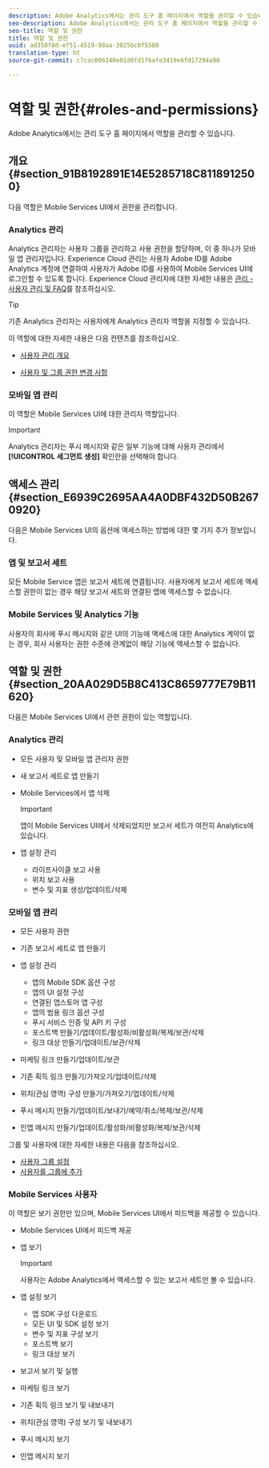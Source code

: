 ```yaml
---
description: Adobe Analytics에서는 관리 도구 홈 페이지에서 역할을 관리할 수 있습니다.
seo-description: Adobe Analytics에서는 관리 도구 홈 페이지에서 역할을 관리할 수 있습니다.
seo-title: 역할 및 권한
title: 역할 및 권한
uuid: ad350f8d-ef51-4519-98aa-3025bc0f5588
translation-type: ht
source-git-commit: c7cac006340e01d0fd1f6afe3419e6fd17294a98

---
```



# 역할 및 권한{#roles-and-permissions}

Adobe Analytics에서는 관리 도구 홈 페이지에서 역할을 관리할 수 있습니다.

## 개요 {#section_91B8192891E14E5285718C8118912500}

다음 역할은 Mobile Services UI에서 권한을 관리합니다.

### Analytics 관리

Analytics 관리자는 사용자 그룹을 관리하고 사용 권한을 할당하며, 이 중 하나가 모바일 앱 관리자입니다. Experience Cloud 관리는 사용자 Adobe ID를 Adobe Analytics 계정에 연결하여 사용자가 Adobe ID를 사용하여 Mobile Services UI에 로그인할 수 있도록 합니다. Experience Cloud 관리자에 대한 자세한 내용은 [관리 - 사용자 관리 및 FAQ](https://docs.adobe.com/content/help/ko-KR/core-services/interface/manage-users-and-products/admin-getting-started.html)를 참조하십시오.

>[!TIP]
>
>기존 Analytics 관리자는 사용자에게 Analytics 관리자 역할을 지정할 수 있습니다.

이 역할에 대한 자세한 내용은 다음 컨텐츠를 참조하십시오.

* [사용자 관리 개요](https://docs.adobe.com/content/help/ko-KR/analytics/admin/user-product-management/user-management/users.html)

* [사용자 및 그룹 권한 변경 사항](https://docs.adobe.com/content/help/ko-KR/analytics/admin/user-product-management/user-management/permissions-changes.html)

### 모바일 앱 관리

이 역할은 Mobile Services UI에 대한 관리자 역할입니다.

>[!IMPORTANT]
>
>Analytics 관리자는 푸시 메시지와 같은 일부 기능에 대해 사용자 관리에서 **[!UICONTROL 세그먼트 생성]** 확인란을 선택해야 합니다.

## 액세스 관리 {#section_E6939C2695AA4A0DBF432D50B2670920}

다음은 Mobile Services UI의 옵션에 액세스하는 방법에 대한 몇 가지 추가 정보입니다.

### 앱 및 보고서 세트

모든 Mobile Service 앱은 보고서 세트에 연결됩니다. 사용자에게 보고서 세트에 액세스할 권한이 없는 경우 해당 보고서 세트와 연결된 앱에 액세스할 수 없습니다.

### Mobile Services 및 Analytics 기능

사용자의 회사에 푸시 메시지와 같은 UI의 기능에 액세스에 대한 Analytics 계약이 없는 경우, 회사 사용자는 권한 수준에 관계없이 해당 기능에 액세스할 수 없습니다.

## 역할 및 권한 {#section_20AA029D5B8C413C8659777E79B11620}

다음은 Mobile Services UI에서 관련 권한이 있는 역할입니다.

### Analytics 관리

* 모든 사용자 및 모바일 앱 관리자 권한
* 새 보고서 세트로 앱 만들기
* Mobile Services에서 앱 삭제

   >[!IMPORTANT]
   >
   >앱이 Mobile Services UI에서 삭제되었지만 보고서 세트가 여전히 Analytics에 있습니다.

* 앱 설정 관리

   * 라이프사이클 보고 사용
   * 위치 보고 사용
   * 변수 및 지표 생성/업데이트/삭제

### 모바일 앱 관리

* 모든 사용자 권한
* 기존 보고서 세트로 앱 만들기
* 앱 설정 관리

   * 앱의 Mobile SDK 옵션 구성
   * 앱의 UI 설정 구성
   * 연결된 앱스토어 앱 구성
   * 앱의 범용 링크 옵션 구성
   * 푸시 서비스 인증 및 API 키 구성
   * 포스트백 만들기/업데이트/활성화/비활성화/복제/보관/삭제
   * 링크 대상 만들기/업데이트/보관/삭제

* 마케팅 링크 만들기/업데이트/보관
* 기존 획득 링크 만들기/가져오기/업데이트/삭제
* 위치(관심 영역) 구성 만들기/가져오기/업데이트/삭제
* 푸시 메시지 만들기/업데이트/보내기/예약/취소/복제/보관/삭제
* 인앱 메시지 만들기/업데이트/활성화/비활성화/복제/보관/삭제

그룹 및 사용자에 대한 자세한 내용은 다음을 참조하십시오.

* [사용자 그룹 설정](https://docs.adobe.com/content/help/ko-KR/analytics/admin/user-product-management/user-groups/groups.html)
* [사용자를 그룹에 추가](https://docs.adobe.com/content/help/ko-KR/analytics/admin/user-product-management/user-management/t-add-user-to-group.html)

### Mobile Services 사용자

이 역할은 보기 권한만 있으며, Mobile Services UI에서 피드백을 제공할 수 있습니다.

* Mobile Services UI에서 피드백 제공
* 앱 보기

   >[!IMPORTANT]
   >
   >사용자는 Adobe Analytics에서 액세스할 수 있는 보고서 세트만 볼 수 있습니다.

* 앱 설정 보기

   * 앱 SDK 구성 다운로드
   * 모든 UI 및 SDK 설정 보기
   * 변수 및 지표 구성 보기
   * 포스트백 보기
   * 링크 대상 보기

* 보고서 보기 및 실행
* 마케팅 링크 보기
* 기존 획득 링크 보기 및 내보내기
* 위치(관심 영역) 구성 보기 및 내보내기
* 푸시 메시지 보기
* 인앱 메시지 보기
